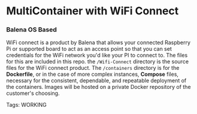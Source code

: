 # MultiContainer with WiFi Connect
### Balena OS Based

WiFi connect is a product by Balena that allows your connected Raspberry Pi or supported board to act as an access point so that you can set credentials for the WiFi network you'd like your PI to connect to. The files for this are included in this repo. the `/Wifi-Connect` directory is the source files for the WiFi connect product. The `/containers` directory is for the **Dockerfile**, or in the case of more complex instances, **Compose** files, necessary for the consistent, dependable, and repeatable deployment of the containers. Images will be hosted on a private Docker repository of the customer's choosing. 

Tags: WORKING